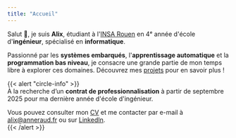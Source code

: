 ```yaml
---
title: "Accueil"
---
```


Salut 👋, je suis **Alix**, étudiant à l'[INSA Rouen](https://www.insa-rouen.fr) en 4ᵉ année d'école d'**ingénieur**, spécialisé en **informatique**.  

Passionné par les **systèmes embarqués**, l'**apprentissage automatique** et la **programmation bas niveau**, je consacre une grande partie de mon temps libre à explorer ces domaines. Découvrez mes [projets](/projects) pour en savoir plus !  

{{< alert "circle-info" >}}  
À la recherche d’un **contrat de professionnalisation** à partir de septembre 2025 pour ma dernière année d'école d'ingénieur.  

Vous pouvez consulter mon [CV](https://resume.alix.anneraud.fr/Resume.français.pdf) et me contacter par e-mail à [alix@anneraud.fr](mailto:alix@anneraud.fr) ou sur [LinkedIn](https://www.linkedin.com/in/alix-anneraud/).  
{{< /alert >}}